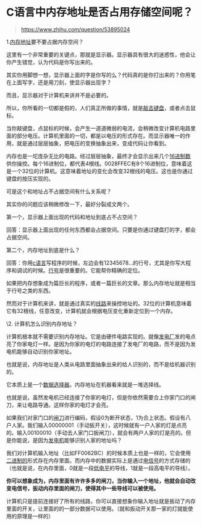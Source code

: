 # C语言中内存地址是否占用存储空间呢？

> https://www.zhihu.com/question/53895024

1.[内存地址](https://www.zhihu.com/search?q=%E5%86%85%E5%AD%98%E5%9C%B0%E5%9D%80&search_source=Entity&hybrid_search_source=Entity&hybrid_search_extra=%7B%22sourceType%22%3A%22answer%22%2C%22sourceId%22%3A137054697%7D)要不要占据内存空间？

这里有一个非常重要的关键点，那就是显示器。显示器具有很大的迷惑性，他会让你产生错觉，认为代码是你写出来的。

其实你用脚想一想，显示器上面的字是你写的么？代码真的是你打出来的？你用笔在上面写字，还是用刀刻，使显示器出现字？

而且，显示器对于计算机来讲并不是必要的。

所以，你所看的一切都是假的，人们真正所做的事情，就是[敲击键盘](https://www.zhihu.com/search?q=%E6%95%B2%E5%87%BB%E9%94%AE%E7%9B%98&search_source=Entity&hybrid_search_source=Entity&hybrid_search_extra=%7B%22sourceType%22%3A%22answer%22%2C%22sourceId%22%3A137054697%7D)，或者点击鼠标。

当你敲键盘，点鼠标的时候，会产生一道道微弱的电流，会稍微改变计算机电路里面的部分电压。计算机里面的一切，都是以电压的形式存在。而显示器唯一的作用，就是通过层层抽象，把电压的变换抽象出来，变成代码让你看到。

内存也是一坨庞杂无比的电路。经过层层抽象，最终才会显示出来几个[16进制数](https://www.zhihu.com/search?q=16%E8%BF%9B%E5%88%B6%E6%95%B0&search_source=Entity&hybrid_search_source=Entity&hybrid_search_extra=%7B%22sourceType%22%3A%22answer%22%2C%22sourceId%22%3A137054697%7D)供你操控。每个16进制位，都代表4根线。0028FFEC有8个16进制位，意味着这是一个32位的计算机。这意味着地址的变化会改变32根线的电压。这也是你通过键盘的按压实现的。

可是这个和地址占不占据空间有什么关系呢？

其实你的问题应该稍微修改一下，最好分裂成文两个。

第一个，显示器上面出现的代码和地址到底占不占空间？

回答：显示器上面出现的任何东西都会占据空间。只要是你通过键盘打的字，都会占据空间。

第二个，内存地址到底是什么？

回答：你用[c语言](https://www.zhihu.com/search?q=c%E8%AF%AD%E8%A8%80&search_source=Entity&hybrid_search_source=Entity&hybrid_search_extra=%7B%22sourceType%22%3A%22answer%22%2C%22sourceId%22%3A137054697%7D)写程序的时候，左边会有12345678...的行号，尤其是你写大程序和调试的时候。[行号](https://www.zhihu.com/search?q=%E8%A1%8C%E5%8F%B7&search_source=Entity&hybrid_search_source=Entity&hybrid_search_extra=%7B%22sourceType%22%3A%22answer%22%2C%22sourceId%22%3A137054697%7D)是很重要的。它能帮你精确的定位。

如果把内存想象成为篇巨长的程序，或者一篇巨长的文章。那么内存地址就是相当于行号之类的东西。

然而对于计算机来讲，就是通过真实的[线路](https://www.zhihu.com/search?q=%E7%BA%BF%E8%B7%AF&search_source=Entity&hybrid_search_source=Entity&hybrid_search_extra=%7B%22sourceType%22%3A%22answer%22%2C%22sourceId%22%3A137054697%7D)来操控地址的。32位的计算机意味着它有32根线，任意改变，计算机就会根据电压变化重新定位到一个内存。

\2. 计算机怎么识别内存地址？

计算机根本就不需要识别内存地址。它是由硬件电路实现的。就像[发电厂](https://www.zhihu.com/search?q=%E5%8F%91%E7%94%B5%E5%8E%82&search_source=Entity&hybrid_search_source=Entity&hybrid_search_extra=%7B%22sourceType%22%3A%22answer%22%2C%22sourceId%22%3A137054697%7D)发的电点亮了你家电灯一样。是因为你家的电灯的电路连接了发电厂的电路，而不是因为发电机能够自动识别你家地址。

也就是说，内存地址是人类从电路里面抽象出来的给人识别的，而不是给机器识别的。

它本质上是一个[数据选择器](https://www.zhihu.com/search?q=%E6%95%B0%E6%8D%AE%E9%80%89%E6%8B%A9%E5%99%A8&search_source=Entity&hybrid_search_source=Entity&hybrid_search_extra=%7B%22sourceType%22%3A%22answer%22%2C%22sourceId%22%3A137054697%7D)。内存地址在机器看来就是一堆选择线。

也就是说，虽然发电机已经连接了你家的电灯，但是你依然需要合上你家门口的闸刀，来让电路导通。这样你家的电灯才会亮。

如果我们对家门口的[闸刀](https://www.zhihu.com/search?q=%E9%97%B8%E5%88%80&search_source=Entity&hybrid_search_source=Entity&hybrid_search_extra=%7B%22sourceType%22%3A%22answer%22%2C%22sourceId%22%3A137054697%7D)进行编码，假设0为断开状态，1为合上状态。假设有八户人家。我们输入00000001（手动扳开关），这时候就有一户人家的灯是点亮的。输入00100010（手动去人家门口扳闸刀），就会有两户人家的灯是亮的。但是你能说，是因为[发电机](https://www.zhihu.com/search?q=%E5%8F%91%E7%94%B5%E6%9C%BA&search_source=Entity&hybrid_search_source=Entity&hybrid_search_extra=%7B%22sourceType%22%3A%22answer%22%2C%22sourceId%22%3A137054697%7D)能够识别人家的地址吗？

我们对计算机输入地址（比如FF0062BC）的时候本质上也是一样的，它会使用[二进制的](https://www.zhihu.com/search?q=%E4%BA%8C%E8%BF%9B%E5%88%B6%E7%9A%84&search_source=Entity&hybrid_search_source=Entity&hybrid_search_extra=%7B%22sourceType%22%3A%22answer%22%2C%22sourceId%22%3A137054697%7D)形式存在内存里面。而内存中的数据实际上是通过[电信号](https://www.zhihu.com/search?q=%E7%94%B5%E4%BF%A1%E5%8F%B7&search_source=Entity&hybrid_search_source=Entity&hybrid_search_extra=%7B%22sourceType%22%3A%22answer%22%2C%22sourceId%22%3A137054697%7D)的方式存储的（也就是说，在内存里面，0就是一段[低电平](https://www.zhihu.com/search?q=%E4%BD%8E%E7%94%B5%E5%B9%B3&search_source=Entity&hybrid_search_source=Entity&hybrid_search_extra=%7B%22sourceType%22%3A%22answer%22%2C%22sourceId%22%3A137054697%7D)的导线，1就是一段高电平的导线）。

**你可以想象成为，内存里面有许许多多的闸刀，当你输入一个地址，他就会自动改变电信号，扳动内存里面的闸刀，使得其中一些导线可以被使用。**

计算机只是提前连接好了所有的线路，你可以直接想象你输入地址就是扳动了内存里面的开关，让里面的的一部分数据可以使用。（就和扳动开关那一家的灯就能使用的原理是一样的）